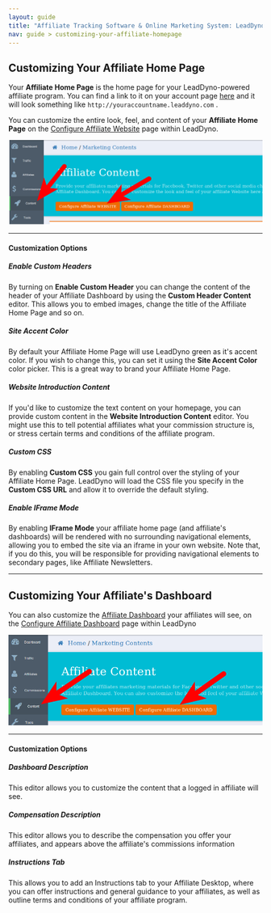 ```yaml
---
layout: guide
title: "Affiliate Tracking Software & Online Marketing System: LeadDyno"
nav: guide > customizing-your-affiliate-homepage
---
```


## Customizing Your Affiliate Home Page

Your **Affiliate Home Page** is the home page for your LeadDyno-powered affiliate program.  You can find a link
to it on your account page [here](https://app.leaddyno.com/settings/account) and it will look something like `http://youraccountname.leaddyno.com`
.

You can customize the entire look, feel, and content of your **Affiliate Home Page** on the
[Configure Affiliate Website](https://app.leaddyno.com/content/website_customization) page within
LeadDyno.

![affiliate_dashboard_customization](/img/configure_affiliate_website_1.png)

----

#### Customization Options


##### Enable Custom Headers

By turning on **Enable Custom Header** you can change the content of the header of your Affiliate Dashboard by using
the **Custom Header Content** editor.  This allows you to embed images, change the title of the Affiliate Home Page
and so on.

##### Site Accent Color

By default your Affiliate Home Page will use LeadDyno green as it's accent color.  If you wish to change this, you can
set it using the **Site Accent Color** color picker.  This is a great way to brand your Affiliate Home Page.

##### Website Introduction Content

If you'd like to customize the text content on your homepage, you can provide custom content in the **Website Introduction Content**
editor.  You might use this to tell potential affiliates what your commission structure is, or stress certain terms
and conditions of the affiliate program.

##### Custom CSS

By enabling **Custom CSS** you gain full control over the styling of your Affiliate Home Page.  LeadDyno will load
the CSS file you specify in the **Custom CSS URL** and allow it to override the default styling.

##### Enable IFrame Mode

By enabling **IFrame Mode** your affiliate home page (and affiliate's dashboards) will be rendered with no surrounding
navigational elements, allowing you to embed the site via an iframe in your own website.  Note that, if you do this,
you will be responsible for providing navigational elements to secondary pages, like Affiliate Newsletters.

----

## Customizing Your Affiliate's Dashboard

You can also customize the [Affiliate Dashboard](affiliate-dashboard.html) your affiliates will see, on the
[Configure Affiliate Dashboard](https://app.leaddyno.com/content/dashboard_customization) page within LeadDyno

![affiliate_dashboard_customization](/img/dashboard_customization_1.png)

----

#### Customization Options


##### Dashboard Description

This editor allows you to customize the content that a logged in affiliate will see.

##### Compensation Description

This editor allows you to describe the compensation you offer your affiliates, and appears above the affiliate's
commissions information

##### Instructions Tab

This allows you to add an Instructions tab to your Affiliate Desktop, where you can offer instructions and general
guidance to your affiliates, as well as outline terms and conditions of your affiliate program.
